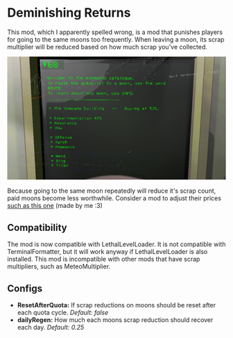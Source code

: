 # Deminishing Returns

This mod, which I apparently spelled wrong, is a mod that punishes players for going to the same moons too frequently. When leaving a moon, its scrap multiplier will be reduced based on how much scrap you've collected.

![Catalog](https://raw.githubusercontent.com/coookies369/DeminishingReturns/main/Images/Catalog.png)

Because going to the same moon repeatedly will reduce it's scrap count, paid moons become less worthwhile. Consider a mod to adjust their prices [such as this one](https://thunderstore.io/c/lethal-company/p/coookies369/MoonCostMultiplier/) (made by me :3)

## Compatibility

The mod is now compatible with LethalLevelLoader. It is not compatible with TerminalFormatter, but it will work anyway if LethalLevelLoader is also installed.
This mod is incompatible with other mods that have scrap multipliers, such as MeteoMultiplier.

## Configs

* **ResetAfterQuota:** If scrap reductions on moons should be reset after each quota cycle. *Default: false*
* **dailyRegen:** How much each moons scrap reduction should recover each day. *Default: 0.25*
